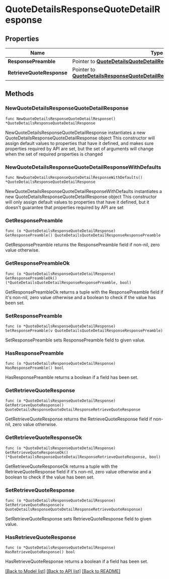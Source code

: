 # QuoteDetailsResponseQuoteDetailResponse

## Properties

Name | Type | Description | Notes
------------ | ------------- | ------------- | -------------
**ResponsePreamble** | Pointer to [**QuoteDetailsQuoteDetailResponseResponsePreamble**](QuoteDetailsQuoteDetailResponseResponsePreamble.md) |  | [optional] 
**RetrieveQuoteResponse** | Pointer to [**QuoteDetailsResponseQuoteDetailResponseRetrieveQuoteResponse**](QuoteDetailsResponseQuoteDetailResponseRetrieveQuoteResponse.md) |  | [optional] 

## Methods

### NewQuoteDetailsResponseQuoteDetailResponse

`func NewQuoteDetailsResponseQuoteDetailResponse() *QuoteDetailsResponseQuoteDetailResponse`

NewQuoteDetailsResponseQuoteDetailResponse instantiates a new QuoteDetailsResponseQuoteDetailResponse object
This constructor will assign default values to properties that have it defined,
and makes sure properties required by API are set, but the set of arguments
will change when the set of required properties is changed

### NewQuoteDetailsResponseQuoteDetailResponseWithDefaults

`func NewQuoteDetailsResponseQuoteDetailResponseWithDefaults() *QuoteDetailsResponseQuoteDetailResponse`

NewQuoteDetailsResponseQuoteDetailResponseWithDefaults instantiates a new QuoteDetailsResponseQuoteDetailResponse object
This constructor will only assign default values to properties that have it defined,
but it doesn't guarantee that properties required by API are set

### GetResponsePreamble

`func (o *QuoteDetailsResponseQuoteDetailResponse) GetResponsePreamble() QuoteDetailsQuoteDetailResponseResponsePreamble`

GetResponsePreamble returns the ResponsePreamble field if non-nil, zero value otherwise.

### GetResponsePreambleOk

`func (o *QuoteDetailsResponseQuoteDetailResponse) GetResponsePreambleOk() (*QuoteDetailsQuoteDetailResponseResponsePreamble, bool)`

GetResponsePreambleOk returns a tuple with the ResponsePreamble field if it's non-nil, zero value otherwise
and a boolean to check if the value has been set.

### SetResponsePreamble

`func (o *QuoteDetailsResponseQuoteDetailResponse) SetResponsePreamble(v QuoteDetailsQuoteDetailResponseResponsePreamble)`

SetResponsePreamble sets ResponsePreamble field to given value.

### HasResponsePreamble

`func (o *QuoteDetailsResponseQuoteDetailResponse) HasResponsePreamble() bool`

HasResponsePreamble returns a boolean if a field has been set.

### GetRetrieveQuoteResponse

`func (o *QuoteDetailsResponseQuoteDetailResponse) GetRetrieveQuoteResponse() QuoteDetailsResponseQuoteDetailResponseRetrieveQuoteResponse`

GetRetrieveQuoteResponse returns the RetrieveQuoteResponse field if non-nil, zero value otherwise.

### GetRetrieveQuoteResponseOk

`func (o *QuoteDetailsResponseQuoteDetailResponse) GetRetrieveQuoteResponseOk() (*QuoteDetailsResponseQuoteDetailResponseRetrieveQuoteResponse, bool)`

GetRetrieveQuoteResponseOk returns a tuple with the RetrieveQuoteResponse field if it's non-nil, zero value otherwise
and a boolean to check if the value has been set.

### SetRetrieveQuoteResponse

`func (o *QuoteDetailsResponseQuoteDetailResponse) SetRetrieveQuoteResponse(v QuoteDetailsResponseQuoteDetailResponseRetrieveQuoteResponse)`

SetRetrieveQuoteResponse sets RetrieveQuoteResponse field to given value.

### HasRetrieveQuoteResponse

`func (o *QuoteDetailsResponseQuoteDetailResponse) HasRetrieveQuoteResponse() bool`

HasRetrieveQuoteResponse returns a boolean if a field has been set.


[[Back to Model list]](../README.md#documentation-for-models) [[Back to API list]](../README.md#documentation-for-api-endpoints) [[Back to README]](../README.md)


